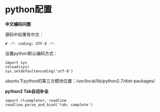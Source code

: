 python配置
==========
**中文编码问题**

源码中如果有中文：

    # -*- coding: UTF-8 -*-
设置python默认编码方式：

    import sys
    reload(sys)
    sys.setdefaultencoding('utf-8')

ubuntu下python的第三方模块位置：/usr/local/lib/python2.7/dist-packages/

**python2 Tab自动补全**

    import rlcompleter, readline
    readline.parse_and_bind('tab: complete')

